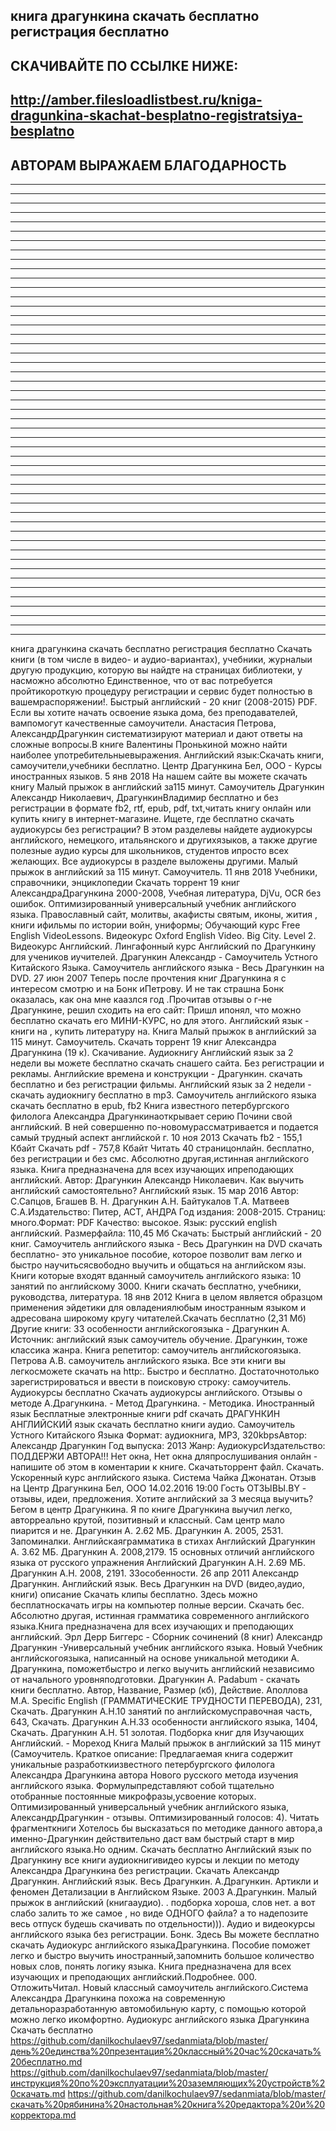 книга драгункина скачать бесплатно регистрация бесплатно
--------------------------------------------------
СКАЧИВАЙТЕ ПО ССЫЛКЕ НИЖЕ:
--------------------------------------------------
http://amber.filesloadlistbest.ru/kniga-dragunkina-skachat-besplatno-registratsiya-besplatno
--------------------------------------------------
АВТОРАМ ВЫРАЖАЕМ БЛАГОДАРНОСТЬ
--------------------------------------------------
--------------------------------------------------
--------------------------------------------------
--------------------------------------------------
--------------------------------------------------
--------------------------------------------------
--------------------------------------------------
--------------------------------------------------
--------------------------------------------------
--------------------------------------------------
--------------------------------------------------
--------------------------------------------------
--------------------------------------------------
--------------------------------------------------
--------------------------------------------------
--------------------------------------------------
--------------------------------------------------
--------------------------------------------------
--------------------------------------------------
--------------------------------------------------
--------------------------------------------------
--------------------------------------------------
--------------------------------------------------
--------------------------------------------------
--------------------------------------------------
--------------------------------------------------
--------------------------------------------------
--------------------------------------------------
--------------------------------------------------
--------------------------------------------------
--------------------------------------------------
--------------------------------------------------
--------------------------------------------------
--------------------------------------------------
--------------------------------------------------
--------------------------------------------------
--------------------------------------------------
--------------------------------------------------
--------------------------------------------------
--------------------------------------------------
--------------------------------------------------
--------------------------------------------------
--------------------------------------------------
--------------------------------------------------
--------------------------------------------------
--------------------------------------------------
--------------------------------------------------
--------------------------------------------------
--------------------------------------------------
--------------------------------------------------
книга драгункина скачать бесплатно регистрация бесплатно Скачать книги (в том числе в видео- и аудио-вариантах), учебники, журналыи другую продукцию, которую вы найдте на страницах библиотеки, у насможно абсолютно  Единственное, что от вас потребуется  пройтикороткую процедуру регистрации  и сервис будет полностью в вашемраспоряжении!. Быстрый английский - 20 книг (2008-2015) PDF. Если вы хотите начать освоение языка дома, без преподавателей, вампомогут качественные самоучители. Анастасия Петрова, АлександрДрагункин систематизируют материал и дают ответы на сложные вопросы.В книге Валентины Пронькиной можно найти наиболее употребительныевыражения. Английский язык:Cкачать книги, самоучители,учебники бесплатно. Центр Драгункина Бел, ООО - Курсы иностранных языков. 5 янв 2018  На нашем сайте вы можете скачать книгу Малый прыжок в английский за115 минут. Самоучитель Драгункин Александр Николаевич, ДрагункинВладимир бесплатно и без регистрации в формате fb2, rtf, epub, pdf, txt,читать книгу онлайн или купить книгу в интернет-магазине. Ищете, где бесплатно скачать аудиокурсы без регистрации? В этом разделевы найдете аудиокурсы английского, немецкого, итальянского и другихязыков, а также другие полезные аудио курсы для школьников, студентов ипросто всех желающих. Все аудиокурсы в разделе выложены другими. Малый прыжок в английский за 115 минут. Самоучитель. 11 янв 2018  Учебники, справочники, энциклопедии  Скачать торрент 19 книг АлександраДрагункина 2000-2008, Учебная литература, DjVu, OCR без ошибок. Оптимизированный универсальный учебник английского языка. Православный сайт, молитвы, акафисты святым, иконы, жития , книги ифильмы по истории войн, униформы;  Обучающий курс  Free English VideoLessons. Видеокурс  Oxford English Video. Big City. Level 2. Видеокурс Английский. Лингафонный курс  Английский по Драгункину для учеников иучителей.
Драгункин Александр - Самоучитель Устного Китайского Языка. Самоучитель английского языка - Весь Драгункин на DVD. 27 июн 2007  Теперь после прочтения книг Драгункина я с интересом смотрю и на Бонк иПетрову. И не так страшна Бонк оказалась, как она мне каазлся год .Прочитав отзывы о г-не Драгункине, решил сходить на его сайт: Пришл ипонял, что можно бесплатно скачать его МИНИ-КУРС, но для этого. Английский язык - книги на , купить литературу на. Книга Малый прыжок в английский за 115 минут. Самоучитель. Скачать торрент 19 книг Александра Драгункина (19 к). Скачивание. Аудиокнигу Английский язык за 2 недели вы можете бесплатно скачать снашего сайта. Без регистрации и рекламы. Английские времена и конструкции - Драгункин. скачать бесплатно и без регистрации фильмы. Английский язык за 2 недели - скачать аудиокнигу бесплатно в mp3. Самоучитель английского языка  скачать бесплатно в epub, fb2
Книга известного петербургского филолога Александра Драгункинаоткрывает серию Почини свой английский. В ней совершенно по-новомурассматривается и подается самый трудный аспект английской г. 10 ноя 2013  Cкачать fb2 - 155,1 Кбайт Cкачать pdf - 757,8 Кбайт Читать 40 страницонлайн. бесплатно, без регистрации и без смс. Абсолютно другая,истинная  английского языка. Книга предназначена для всех изучающих ипреподающих английский.  Автор: Драгункин Александр Николаевич. Как выучить английский самостоятельно? Английский язык. 15 мар 2016  Автор: С.Сапцов, Бгашев В. Н. Драгункин А.Н. Байтукалов Т.А. Матвеев С.А.Издательство: Питер, АСТ, АНДРА Год издания: 2008-2015. Страниц: много.Формат: PDF Качество: высокое. Язык: русский  english  английский. Размерфайла: 110,45 Мб Скачать: Быстрый английский - 20 книг. Самоучитель английского языка - Весь Драгункин на DVD скачать бесплатно- это уникальное пособие, которое позволит вам легко и быстро научитьсясвободно выучить и общаться на английском язы.  Книги которые входят вданный самоучитель английского языка: 10 занятий по английскому  3000. Книги скачать бесплатно, учебники, руководства, литература. 18 янв 2012  Книга в целом является образцом применения эйдетики для овладениялюбым иностранным языком и адресована широкому кругу читателей.Скачать бесплатно (2,31 Мб) Другие книги: 33 особенности английскогоязыка - Драгункин А. Источник: английский язык самоучитель обучение. Драгункин, тоже классика жанра. Книга репетитор: самоучитель английскогоязыка. Петрова А.В. самоучитель английского языка. Все эти книги вы легкосможете скачать на http:. Быстро и бесплатно. Достаточнотолько зарегистрироваться и ввести в поисковую строку: самоучитель. Аудиокурсы бесплатно  Скачать аудиокурсы английского. Отзывы о методе А.Драгункина. - Метод Драгункина. - Методика. Иностранный язык  Бесплатные электронные книги pdf скачать
ДРАГУНКИН АНГЛИЙСКИЙ язык скачать бесплатно книги аудио. Самоучитель Устного Китайского Языка Формат: аудиокнига, MP3, 320kbpsАвтор: Александр Драгункин Год выпуска: 2013 Жанр: АудиокурсИздательство:  ПОДДЕРЖИ АВТОРА!!! Нет окна, Нет окна дляпрослушивания онлайн - напишите об этом в коментарии к книге. Скачатьторрент файл. Скачать. Ускоренный курс английского языка. Система Чайка Джонатан. Отзыв на Центр Драгункина Бел, ООО 14.02.2016 19:00  Гость ОТЗЫВЫ.BY - отзывы, идеи, предложения. Хотите английский за 3 месяца выучить?Бегом в центр Драгункина. Я по книге Драгункина выучил легко, авторреально крутой, позитивный и классный. Сам центр мало пиарится и не. Драгункин А. 2.62 МБ. Драгункин А. 2005, 2531. Запоминалки. Английскаяграмматика в стихах  Английский  Драгункин А. 3.62 МБ. Драгункин А. 2008,2179. 15 основных отличий английского языка от русского  упражнения Английский  Драгункин А.Н. 2.69 МБ. Драгункин А.Н. 2008, 2191. 33особенности. 26 апр 2011  Александр Драгункин. Английский язык. Весь Драгункин на DVD (видео,аудио, книги) описание Скачать клипы бесплатно. Здесь можно бесплатноскачать игры на компьютер полные версии. Скачать бес. Абсолютно другая, истинная грамматика современного английского языка.Книга предназначена для всех изучающих и преподающих английский. Эрл Дерр Биггерс - Сборник сочинений (8 книг)  Александр Драгункин -Универсальный учебник английского языка. Новый  Учебник английскогоязыка, написанный на основе уникальной методики А. Драгункина, поможетбыстро и легко выучить английский независимо от начального уровняподготовки. Драгункин А.  Padabum - скачать книги бесплатно. Автор, Название, Размер (кб), Действие. Аполлова М.А. Specific English (ГРАММАТИЧЕСКИЕ ТРУДНОСТИ ПЕРЕВОДА), 231, Скачать. Драгункин А.Н.10 занятий по английскомусправочная часть, 643, Скачать. Драгункин А.Н.33 особенности английского языка, 1404, Скачать. Драгункин А.Н. 51 золотая. Подборка книг для Изучающих Английский. - Мореход
Книга Малый прыжок в английский за 115 минут (Самоучитель. Краткое описание: Предлагаемая книга содержит уникальные разработкиизвестного петербургского филолога Александра Драгункина  автора Нового русского метода изучения английского языка. Формулыпредставляют собой тщательно отобранные постоянные микрофразы,усвоение которых. Оптимизированный универсальный учебник английского языка, АлександрДрагункин - отзывы. Оптимизированный  голосов: 4). Читать фрагменткниги  Хотелось бы высказаться по методике данного автора,а именно-Драгункин действительно даст вам быстрый старт в мир английского языка.Но одним. Скачать бесплатно Английский язык по Драгункину все книги аудиокнигивидео курсы и лекции по методу Александра Драгункина без регистрации. Скачать Александр Драгункин. Английский язык. Весь Драгункин. А.Драгункин. Артикли и феномен Детализации в Английском Языке. 2003 А.Драгункин. Малый прыжок в английский (книгааудио). . подборка хороша, слов нет. а вот слабо залить то же самое , но виде ОДНОГО файла? а то надепозите весь отпуск будешь скачивать по отдельности))). Аудио и видеокурсы английского языка без регистрации. Бонк. Здесь Вы можете бесплатно скачать Аудиокурс английского языкаДрагункина. Пособие поможет легко и быстро выучить иностранный,запомнить большое количество новых слов, понять логику языка. Книга предназначена для всех изучающих и преподающих английский.Подробнее. 000. ОтложитьЧитал. Новый классный самоучитель английского.Система Александра Драгункина похожа на современную детальноразработанную автомобильную карту, с помощью которой можно легко икомфортно. Аудиокурс английского языка Драгункина  Скачать бесплатно
https://github.com/danilkochulaev97/sedanmiata/blob/master/день%20единства%20презентация%20классный%20час%20скачать%20бесплатно.md
https://github.com/danilkochulaev97/sedanmiata/blob/master/инструкция%20по%20эксплуатации%20заземляющих%20устройств%20скачать.md
https://github.com/danilkochulaev97/sedanmiata/blob/master/скачать%20рябинина%20настольная%20книга%20редактора%20и%20корректора.md